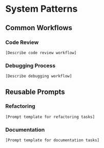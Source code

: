 # System Patterns

## Common Workflows
### Code Review
```
[Describe code review workflow]
```

### Debugging Process
```
[Describe debugging workflow]
```

## Reusable Prompts
### Refactoring
```
[Prompt template for refactoring tasks]
```

### Documentation
```
[Prompt template for documentation tasks]
